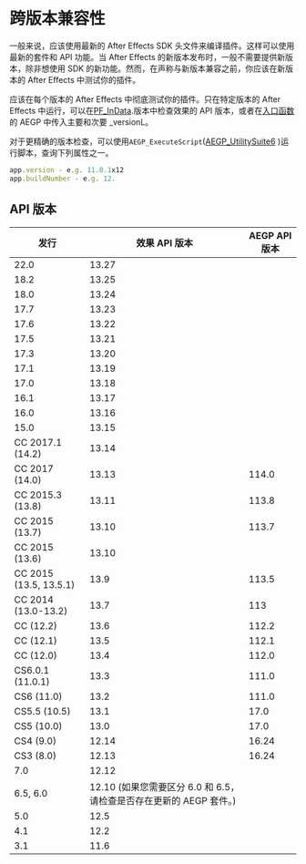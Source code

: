 # 跨版本兼容性

一般来说，应该使用最新的 After Effects SDK 头文件来编译插件。这样可以使用最新的套件和 API 功能。当 After Effects 的新版本发布时，一般不需要提供新版本，除非想使用 SDK 的新功能。然而，在声称与新版本兼容之前，你应该在新版本的 After Effects 中测试你的插件。

应该在每个版本的 After Effects 中彻底测试你的插件。只在特定版本的 After Effects 中运行，可以在[PF_InData](../effect-basics/PF_InData.html).版本中检查效果的 API 版本，或者在[入口函数](../aegps/implementation.html)的 AEGP 中传入主要和次要 _versionL。

对于更精确的版本检查，可以使用`AEGP_ExecuteScript`([AEGP_UtilitySuite6](./aegps/aegp-suites.html) )运行脚本，查询下列属性之一。

```javascript
app.version - e.g. 11.0.1x12
app.buildNumber - e.g. 12.
```

## API 版本

| **发行**               | **效果 API 版本**                                                   | **AEGP API 版本** |
| ---------------------- | ------------------------------------------------------------------- | ----------------- |
| 22.0                   | 13.27                                                               |                   |
| 18.2                   | 13.25                                                               |                   |
| 18.0                   | 13.24                                                               |                   |
| 17.7                   | 13.23                                                               |                   |
| 17.6                   | 13.22                                                               |                   |
| 17.5                   | 13.21                                                               |                   |
| 17.3                   | 13.20                                                               |                   |
| 17.1                   | 13.19                                                               |                   |
| 17.0                   | 13.18                                                               |                   |
| 16.1                   | 13.17                                                               |                   |
| 16.0                   | 13.16                                                               |                   |
| 15.0                   | 13.15                                                               |                   |
| CC 2017.1 (14.2)       | 13.14                                                               |                   |
| CC 2017 (14.0)         | 13.13                                                               | 114.0             |
| CC 2015.3 (13.8)       | 13.11                                                               | 113.8             |
| CC 2015 (13.7)         | 13.10                                                               | 113.7             |
| CC 2015 (13.6)         | 13.10                                                               |                   |
| CC 2015 (13.5, 13.5.1) | 13.9                                                                | 113.5             |
| CC 2014 (13.0-13.2)    | 13.7                                                                | 113               |
| CC (12.2)              | 13.6                                                                | 112.2             |
| CC (12.1)              | 13.5                                                                | 112.1             |
| CC (12.0)              | 13.4                                                                | 112.0             |
| CS6.0.1 (11.0.1)       | 13.3                                                                | 111.0             |
| CS6 (11.0)             | 13.2                                                                | 111.0             |
| CS5.5 (10.5)           | 13.1                                                                | 17.0              |
| CS5 (10.0)             | 13.0                                                                | 17.0              |
| CS4 (9.0)              | 12.14                                                               | 16.24             |
| CS3 (8.0)              | 12.13                                                               | 16.24             |
| 7.0                    | 12.12                                                               |                   |
| 6.5, 6.0               | 12.10 (如果您需要区分 6.0 和 6.5，请检查是否存在更新的 AEGP 套件。) |                   |
| 5.0                    | 12.5                                                                |                   |
| 4.1                    | 12.2                                                                |                   |
| 3.1                    | 11.6                                                                |                   |
